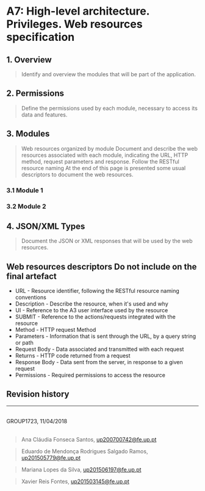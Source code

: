 # A7: High-level architecture. Privileges. Web resources specification
 
## 1. Overview
 
> Identify and overview the modules that will be part of the application.
 
## 2. Permissions
 
> Define the permissions used by each module, necessary to access its data and features.
 
## 3. Modules
 
> Web resources organized by module
> Document and describe the web resources associated with each module, indicating the URL, HTTP method, request parameters and response.
> Follow the RESTful resource naming
> At the end of this page is presented some usual descriptors to document the web resources.
 
### 3.1 Module 1
 
### 3.2 Module 2
 
## 4. JSON/XML Types
 
> Document the JSON or XML responses that will be used by the web resources.
 
## Web resources descriptors <note important>Do not include on the final artefact</note>
 
  * URL - Resource identifier, following the RESTful resource naming conventions 
  * Description - Describe the resource, when it's used and why
  * UI - Reference to the A3 user interface used by the resource
  * SUBMIT - Reference to the actions/requests integrated with the resource
  * Method - HTTP request Method
  * Parameters - Information that is sent through the URL, by a query string or path
  * Request Body - Data associated and transmitted with each request
  * Returns - HTTP code returned from a request
  * Response Body - Data sent from the server, in response to a given request
  * Permissions - Required permissions to access the resource
 
## Revision history

***

<br>
GROUP1723, 11/04/2018
<br>
<br>

> Ana Cláudia Fonseca Santos, up200700742@fe.up.pt

> Eduardo de Mendonça Rodrigues Salgado Ramos, up201505779@fe.up.pt

> Mariana Lopes da Silva, up201506197@fe.up.pt

> Xavier Reis Fontes, up201503145@fe.up.pt